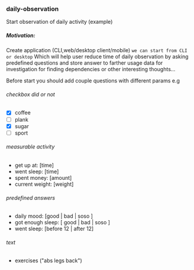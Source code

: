 ### daily-observation
Start observation of daily activity (example)



##### Motivation:
Create application (CLI,web/desktop client/mobile) `we can start from CLI or desktop`
Which will help user reduce time of daily observation
by asking predefined questions and store answer to farther 
usage data for investigation for finding dependencies or other 
interesting thoughts... 

 Before start  you should add couple questions with different params e.g
 
 ###### checkbox did or not
 
 - [X] coffee 
 - [ ] plank 
 - [x] sugar 
 - [ ] sport 
    
###### measurable activity 
* get up at: [time]
* went sleep: [time]
* spent money: [amount]
* current weight: [weight]
    
###### predefined answers
 * daily mood:       [good | bad | soso ]
 * got enough sleep: [ good | bad | soso ]
 * went sleep: [before 12 | after 12]
 
 ###### text
  * exercises  ("abs legs back")
  
